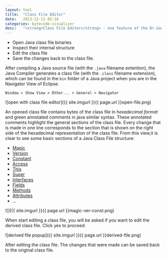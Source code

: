 ```yaml
---
layout:	tool
title:	"Class File Editor"
date:	2013-12-12 05:16
categories: bytecode-visualizer
desc:	"<strong>Class File Editor</strong> - one feature of the Dr.Garbage tools suite, can be used to"
---
```


* Open Java class file binaries
* Inspect their internal structure
* Edit the class file
* Save the changes back to the class file.

After compiling a Java source file (with the `.java` filename extention), the
Java Compiler generates a class file (with the `.class` filename extension),
which can be found in the `bin` folder of a Java project when you are in the
Navigator View of Eclipse.

`Window > Show View > Other... > General > Navigator`

![open with class file editor]({{ site.imgurl }}{{ page.url }}open-file.png)

An opened class file contains bytes of the class file in *hexadecimal format*
and green annotated comments in java similar syntax. These annotated comments
highlight the general sections of the class file. Every change that is made in
one line corresponds to the section that is shown on the right side of the
hexadecimal representation of the class file. From this view,it is clear to see
some basic sections of a Java Class File structure:


* [Magic](http://docs.oracle.com/javase/specs/jvms/se7/html/jvms-4.html#jvms-4.1)
* [Version](http://docs.oracle.com/javase/specs/jvms/se7/html/jvms-4.html#jvms-4.1)
* [Constant](http://docs.oracle.com/javase/specs/jvms/se7/html/jvms-4.html#jvms-4.1)
* [Access](http://docs.oracle.com/javase/specs/jvms/se7/html/jvms-4.html#jvms-4.1)
* [This](http://docs.oracle.com/javase/specs/jvms/se7/html/jvms-4.html#jvms-4.1)
* [Super](http://docs.oracle.com/javase/specs/jvms/se7/html/jvms-4.html#jvms-4.1)
* [Interfaces](http://docs.oracle.com/javase/specs/jvms/se7/html/jvms-4.html#jvms-4.1)
* [Fields](http://docs.oracle.com/javase/specs/jvms/se7/html/jvms-4.html#jvms-4.1)
* [Methods](http://docs.oracle.com/javase/specs/jvms/se7/html/jvms-4.html#jvms-4.1)
* [Attributes](http://docs.oracle.com/javase/specs/jvms/se7/html/jvms-4.html#jvms-4.1)
* ...

![]({{ site.imgurl }}{{ page.url }}magic-ver-const.png)

When start editing a class file, you will be asked if you want to edit the
derived class file. Click yes to proceed. 

![derived file popup]({{ site.imgurl }}{{ page.url }}derived-file.png)

After editing the class file. The changes that were made can be saved back to
the original class file. 
